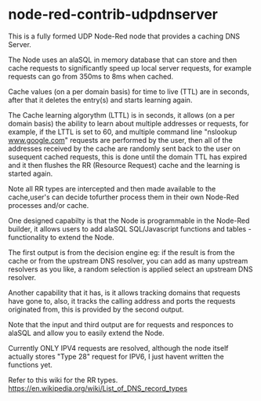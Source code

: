 # node-red-contrib-udpdnserver

This is a fully formed UDP Node-Red node that provides a caching DNS Server.

The Node uses an alaSQL in memory database that can store and then cache requests to significantly speed up local server requests, for example requests can go from 350ms to 8ms when cached.

Cache values (on a per domain basis) for time to live (TTL) are in seconds, after that it deletes the entry(s) and starts learning again.

The Cache learning algorythm (LTTL) is in seconds, it allows (on a per domain basis) the ability to learn about multiple addresses or requests, for example, if the LTTL is set to 60, and multiple command line "nslookup www.google.com" requests are performed by the user, then all of the addresses received by the cache are randomly sent back to the user on susequent cached requests, this is done until the domain TTL has expired and it then flushes the RR (Resource Request) cache and the learning is started again.

Note all RR types are intercepted and then made available to the cache,user's can decide tofurther process them in their own Node-Red processes and/or cache.

One designed capabilty is that the Node is programmable in the Node-Red builder, it allows users to add alaSQL SQL/Javascript functions and tables - functionality to extend the Node.

The first output is from the decision engine eg: if the result is from the cache or from the upstream DNS resolver, you can add as many upstream resolvers as you like, a random selection is applied select an upstream DNS resolver.

Another capability that it has, is it allows tracking domains that requests have gone to, also, it tracks the calling address and ports the requests originated from, this is provided by the second output.

Note that the input and third output are for requests and responces to alaSQL and allow you to easily extend the Node.

Currently ONLY IPV4 requests are resolved, although the node itself actually stores "Type 28" request for IPV6, I just havent written the functions yet.

Refer to this wiki for the RR types. https://en.wikipedia.org/wiki/List_of_DNS_record_types

